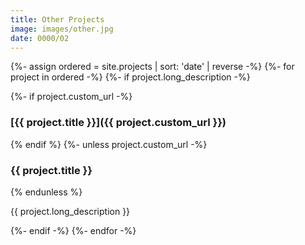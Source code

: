 ```yaml
---
title: Other Projects
image: images/other.jpg
date: 0000/02
---
```


{%- assign ordered = site.projects | sort: 'date' | reverse -%}
{%- for project in ordered -%}
{%- if project.long_description -%}

{%- if project.custom_url -%}
### [{{ project.title }}]({{ project.custom_url }})
{% endif %}
{%- unless project.custom_url -%}
### {{ project.title }}
{% endunless %}

{{ project.long_description }}

{%- endif -%}
{%- endfor -%}
